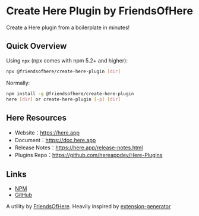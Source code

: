 # Create Here Plugin by FriendsOfHere

Create a Here plugin from a boilerplate in minutes!

## Quick Overview

Using `npx` (npx comes with npm 5.2+ and higher):
```sh
npx @friendsofhere/create-here-plugin [dir]
```

Normally:
```sh
npm install -g @friendsofhere/create-here-plugin
here [dir] or create-here-plugin [-p] [dir]
```

## Here Resources
* Website：https://here.app
* Document：https://doc.here.app
* Release Notes：https://here.app/release-notes.html
* Plugins Repo：https://github.com/hereappdev/Here-Plugins

## Links

- [NPM](https://www.npmjs.com/package/@friendsofhere/create-here-plugin)
- [GitHub](https://github.com/FriendsOfHere/plugin-generator)

A utility by [FriendsOfHere](https://github.com/FriendsOfHere).
Heavily inspired by [extension-generator](https://github.com/FriendsOfFlarum/extension-generator)
